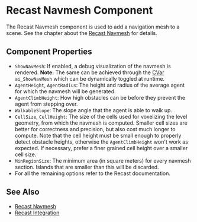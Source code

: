 # Recast Navmesh Component

The Recast Navmesh component is used to add a navigation mesh to a scene. See the chapter about the [Recast Navmesh](recast-navmesh.md) for details.

## Component Properties

* `ShowNavMesh`: If enabled, a debug visualization of the navmesh is rendered. **Note:** The same can be achieved through the [CVar](../../debugging/cvars.md) `ai_ShowNavMesh` which can be dynamically toggled at runtime.
* `AgentHeight`, `AgentRadius`: The height and radius of the average agent for which the navmesh will be generated.
* `AgentClimbHeight`: How high obstacles can be before they prevent the agent from stepping over.
* `WalkableSlope`: The slope angle that the agent is able to walk up.
* `CellSize`, `CellHeight`: The size of the cells used for voxelizing the level geometry, from which the navmesh is computed. Smaller cell sizes are better for correctness and precision, but also cost much longer to compute. Note that the cell height must be small enough to properly detect obstacle heights, otherwise the `AgentClimbHeight` won't work as expected. If necessary, prefer a finer grained cell height over a smaller cell size.
* `MinRegionSize`: The minimum area (in square meters) for every navmesh section. Islands that are smaller than this will be discarded.
* For all the remaining options refer to the Recast documentation.

## See Also

* [Recast Navmesh](recast-navmesh.md)
* [Recast Integration](recast.md)
